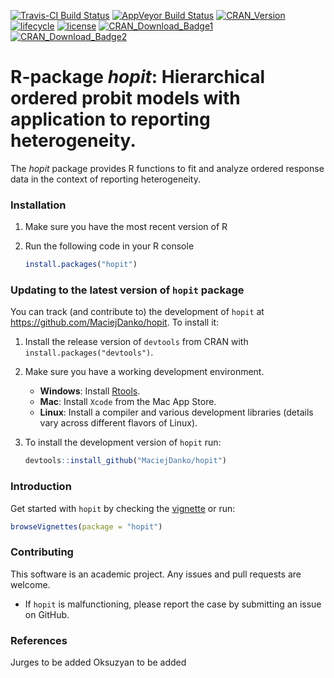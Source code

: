 [![Travis-CI Build Status](https://travis-ci.org/MaciejDanko/hopit.svg?branch=master)](https://travis-ci.org/MaciejDanko/hopit)
[![AppVeyor Build Status](https://ci.appveyor.com/api/projects/status/github/MaciejDanko/hopit?branch=master&svg=true)](https://ci.appveyor.com/project/MaciejDanko/hopit)
[![CRAN_Version](https://www.r-pkg.org/badges/version/hopit)](https://cran.r-project.org/package=hopit)
[![lifecycle](https://img.shields.io/badge/lifecycle-maturing-blue.svg)](https://www.tidyverse.org/lifecycle/#maturing)
[![license](https://img.shields.io/badge/License-GPL%20v3-blue.svg)](https://github.com/MaciejDanko/hopit/blob/master/LICENSE)
[![CRAN_Download_Badge1](https://cranlogs.r-pkg.org/badges/grand-total/hopit)](https://CRAN.R-project.org/package=hopit)
[![CRAN_Download_Badge2](https://cranlogs.r-pkg.org/badges/hopit)](https://CRAN.R-project.org/package=hopit)

# R-package *hopit*: Hierarchical ordered probit models with application to reporting heterogeneity.

The *hopit* package provides R functions to fit and analyze ordered response data in the context of reporting heterogeneity.

### Installation
1. Make sure you have the most recent version of R

2. Run the following code in your R console 

   ```R
   install.packages("hopit") 
   ```

### Updating to the latest version of `hopit` package
You can track (and contribute to) the development of `hopit` at https://github.com/MaciejDanko/hopit. To install it:

1. Install the release version of `devtools` from CRAN with `install.packages("devtools")`.

2. Make sure you have a working development environment.
    * **Windows**: Install [Rtools](https://CRAN.R-project.org/bin/windows/Rtools/).
    * **Mac**: Install `Xcode` from the Mac App Store.
    * **Linux**: Install a compiler and various development libraries (details vary across different flavors of Linux).

3. To install the development version of `hopit` run:
   ```R
   devtools::install_github("MaciejDanko/hopit")
   ```
   
### Introduction
Get started with `hopit` by checking the [vignette](https://github.com/MaciejDanko/hopit/blob/master/vignettes/introduction_to_hopit.pdf) or run:

   ```R
   browseVignettes(package = "hopit") 
   ```

### Contributing
This software is an academic project. Any issues and pull requests are welcome.
* If `hopit` is malfunctioning, please report the case by submitting an issue on GitHub.

### References
Jurges to be added
Oksuzyan to be added
